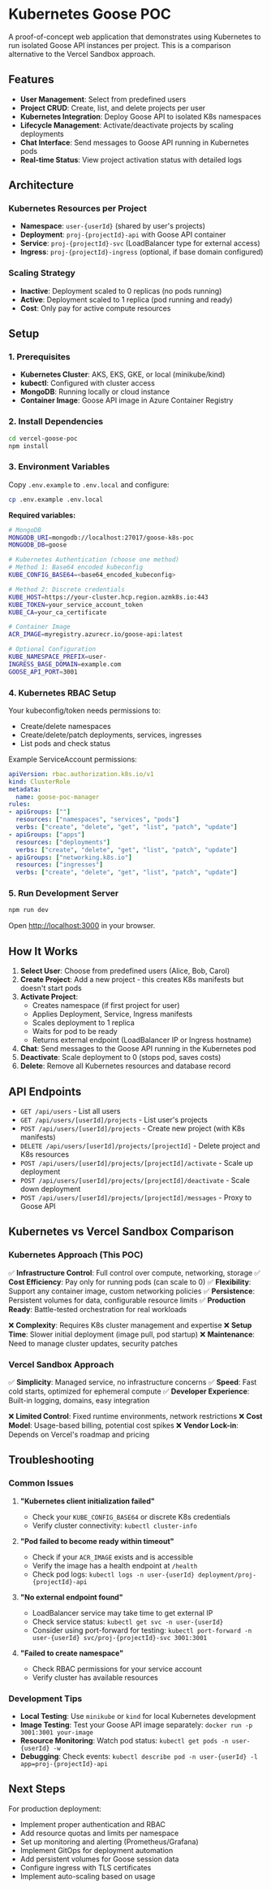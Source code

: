 # Kubernetes Goose POC

A proof-of-concept web application that demonstrates using Kubernetes to run isolated Goose API instances per project. This is a comparison alternative to the Vercel Sandbox approach.

## Features

- **User Management**: Select from predefined users
- **Project CRUD**: Create, list, and delete projects per user
- **Kubernetes Integration**: Deploy Goose API to isolated K8s namespaces
- **Lifecycle Management**: Activate/deactivate projects by scaling deployments
- **Chat Interface**: Send messages to Goose API running in Kubernetes pods
- **Real-time Status**: View project activation status with detailed logs

## Architecture

### Kubernetes Resources per Project
- **Namespace**: `user-{userId}` (shared by user's projects)
- **Deployment**: `proj-{projectId}-api` with Goose API container
- **Service**: `proj-{projectId}-svc` (LoadBalancer type for external access)
- **Ingress**: `proj-{projectId}-ingress` (optional, if base domain configured)

### Scaling Strategy
- **Inactive**: Deployment scaled to 0 replicas (no pods running)
- **Active**: Deployment scaled to 1 replica (pod running and ready)
- **Cost**: Only pay for active compute resources

## Setup

### 1. Prerequisites

- **Kubernetes Cluster**: AKS, EKS, GKE, or local (minikube/kind)
- **kubectl**: Configured with cluster access
- **MongoDB**: Running locally or cloud instance
- **Container Image**: Goose API image in Azure Container Registry

### 2. Install Dependencies

```bash
cd vercel-goose-poc
npm install
```

### 3. Environment Variables

Copy `.env.example` to `.env.local` and configure:

```bash
cp .env.example .env.local
```

**Required variables:**
```bash
# MongoDB
MONGODB_URI=mongodb://localhost:27017/goose-k8s-poc
MONGODB_DB=goose

# Kubernetes Authentication (choose one method)
# Method 1: Base64 encoded kubeconfig
KUBE_CONFIG_BASE64=<base64_encoded_kubeconfig>

# Method 2: Discrete credentials
KUBE_HOST=https://your-cluster.hcp.region.azmk8s.io:443
KUBE_TOKEN=your_service_account_token
KUBE_CA=your_ca_certificate

# Container Image
ACR_IMAGE=myregistry.azurecr.io/goose-api:latest

# Optional Configuration
KUBE_NAMESPACE_PREFIX=user-
INGRESS_BASE_DOMAIN=example.com
GOOSE_API_PORT=3001
```

### 4. Kubernetes RBAC Setup

Your kubeconfig/token needs permissions to:
- Create/delete namespaces
- Create/delete/patch deployments, services, ingresses
- List pods and check status

Example ServiceAccount permissions:
```yaml
apiVersion: rbac.authorization.k8s.io/v1
kind: ClusterRole
metadata:
  name: goose-poc-manager
rules:
- apiGroups: [""]
  resources: ["namespaces", "services", "pods"]
  verbs: ["create", "delete", "get", "list", "patch", "update"]
- apiGroups: ["apps"]
  resources: ["deployments"]
  verbs: ["create", "delete", "get", "list", "patch", "update"]
- apiGroups: ["networking.k8s.io"]
  resources: ["ingresses"]
  verbs: ["create", "delete", "get", "list", "patch", "update"]
```

### 5. Run Development Server

```bash
npm run dev
```

Open [http://localhost:3000](http://localhost:3000) in your browser.

## How It Works

1. **Select User**: Choose from predefined users (Alice, Bob, Carol)
2. **Create Project**: Add a new project - this creates K8s manifests but doesn't start pods
3. **Activate Project**: 
   - Creates namespace (if first project for user)
   - Applies Deployment, Service, Ingress manifests
   - Scales deployment to 1 replica
   - Waits for pod to be ready
   - Returns external endpoint (LoadBalancer IP or Ingress hostname)
4. **Chat**: Send messages to the Goose API running in the Kubernetes pod
5. **Deactivate**: Scale deployment to 0 (stops pod, saves costs)
6. **Delete**: Remove all Kubernetes resources and database record

## API Endpoints

- `GET /api/users` - List all users
- `GET /api/users/[userId]/projects` - List user's projects
- `POST /api/users/[userId]/projects` - Create new project (with K8s manifests)
- `DELETE /api/users/[userId]/projects/[projectId]` - Delete project and K8s resources
- `POST /api/users/[userId]/projects/[projectId]/activate` - Scale up deployment
- `POST /api/users/[userId]/projects/[projectId]/deactivate` - Scale down deployment
- `POST /api/users/[userId]/projects/[projectId]/messages` - Proxy to Goose API

## Kubernetes vs Vercel Sandbox Comparison

### Kubernetes Approach (This POC)
✅ **Infrastructure Control**: Full control over compute, networking, storage
✅ **Cost Efficiency**: Pay only for running pods (can scale to 0)
✅ **Flexibility**: Support any container image, custom networking policies
✅ **Persistence**: Persistent volumes for data, configurable resource limits
✅ **Production Ready**: Battle-tested orchestration for real workloads

❌ **Complexity**: Requires K8s cluster management and expertise
❌ **Setup Time**: Slower initial deployment (image pull, pod startup)
❌ **Maintenance**: Need to manage cluster updates, security patches

### Vercel Sandbox Approach
✅ **Simplicity**: Managed service, no infrastructure concerns
✅ **Speed**: Fast cold starts, optimized for ephemeral compute
✅ **Developer Experience**: Built-in logging, domains, easy integration

❌ **Limited Control**: Fixed runtime environments, network restrictions
❌ **Cost Model**: Usage-based billing, potential cost spikes
❌ **Vendor Lock-in**: Depends on Vercel's roadmap and pricing

## Troubleshooting

### Common Issues

1. **"Kubernetes client initialization failed"**
   - Check your `KUBE_CONFIG_BASE64` or discrete K8s credentials
   - Verify cluster connectivity: `kubectl cluster-info`

2. **"Pod failed to become ready within timeout"**
   - Check if your `ACR_IMAGE` exists and is accessible
   - Verify the image has a health endpoint at `/health`
   - Check pod logs: `kubectl logs -n user-{userId} deployment/proj-{projectId}-api`

3. **"No external endpoint found"**
   - LoadBalancer service may take time to get external IP
   - Check service status: `kubectl get svc -n user-{userId}`
   - Consider using port-forward for testing: `kubectl port-forward -n user-{userId} svc/proj-{projectId}-svc 3001:3001`

4. **"Failed to create namespace"**
   - Check RBAC permissions for your service account
   - Verify cluster has available resources

### Development Tips

- **Local Testing**: Use `minikube` or `kind` for local Kubernetes development
- **Image Testing**: Test your Goose API image separately: `docker run -p 3001:3001 your-image`
- **Resource Monitoring**: Watch pod status: `kubectl get pods -n user-{userId} -w`
- **Debugging**: Check events: `kubectl describe pod -n user-{userId} -l app=proj-{projectId}-api`

## Next Steps

For production deployment:
- Implement proper authentication and RBAC
- Add resource quotas and limits per namespace
- Set up monitoring and alerting (Prometheus/Grafana)
- Implement GitOps for deployment automation
- Add persistent volumes for Goose session data
- Configure ingress with TLS certificates
- Implement auto-scaling based on usage
